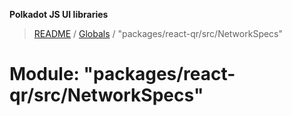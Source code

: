 **Polkadot JS UI libraries**

> [README](../README.md) / [Globals](../globals.md) / "packages/react-qr/src/NetworkSpecs"

# Module: "packages/react-qr/src/NetworkSpecs"
